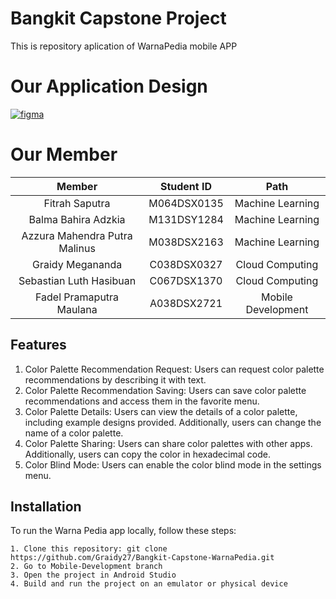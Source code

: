 # Bangkit Capstone Project

This is repository aplication of WarnaPedia mobile APP

# Our Application Design

[![figma](https://img.shields.io/badge/Figma-Our%20Design-success)](https://www.figma.com/file/dBuYG0fcS7lF9sxjDAhGE5/Product-Based-Capstone-Design)

# Our Member

|            Member             | Student ID  |        Path        |
| :---------------------------: | :---------: | :----------------: |
|        Fitrah Saputra         | M064DSX0135 |  Machine Learning  |
|      Balma Bahira Adzkia      | M131DSY1284 |  Machine Learning  |
| Azzura Mahendra Putra Malinus | M038DSX2163 |  Machine Learning  |
|       Graidy Megananda        | C038DSX0327 |  Cloud Computing   |
|    Sebastian Luth Hasibuan    | C067DSX1370 |  Cloud Computing   |
|   Fadel Pramaputra Maulana    | A038DSX2721 | Mobile Development |

## Features

1. Color Palette Recommendation Request: Users can request color palette recommendations by describing it with text.
2. Color Palette Recommendation Saving: Users can save color palette recommendations and access them in the favorite menu.
3. Color Palette Details: Users can view the details of a color palette, including example designs provided. Additionally, users can change the name of a color palette.
4. Color Palette Sharing: Users can share color palettes with other apps. Additionally, users can copy the color in hexadecimal code.
5. Color Blind Mode: Users can enable the color blind mode in the settings menu.

## Installation

To run the Warna Pedia app locally, follow these steps:

```
1. Clone this repository: git clone https://github.com/Graidy27/Bangkit-Capstone-WarnaPedia.git
2. Go to Mobile-Development branch
3. Open the project in Android Studio
4. Build and run the project on an emulator or physical device
```
